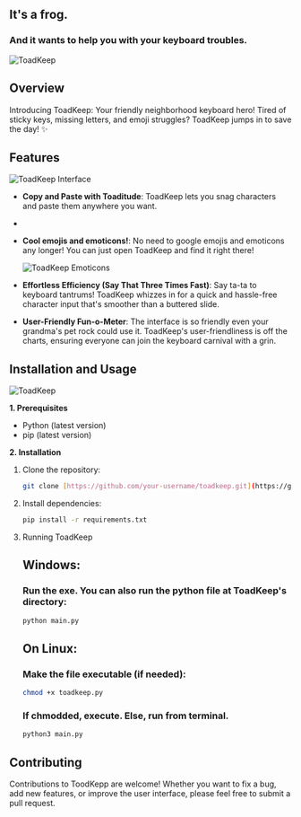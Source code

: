 ## It's a frog.
### And it wants to help you with your keyboard troubles.
![ToadKeep](https://th.bing.com/th/id/OIG1.cZ_xnZsNk710tMo9_WqM?w=270&h=270&c=6&r=0&o=5&pid=ImgGn)

## Overview

Introducing ToadKeep: Your friendly neighborhood keyboard hero! Tired of sticky keys, missing letters, and emoji struggles? ToadKeep jumps in to save the day! ✨

## Features

![ToadKeep Interface](https://i.imgur.com/VooMOWE.png)

- **Copy and Paste with Toaditude**: ToadKeep lets you snag characters and paste them anywhere you want.
- 
- **Cool emojis and emoticons!**: No need to google emojis and emoticons any longer! You can just open ToadKeep and find it right there!
  
  ![ToadKeep Emoticons](https://i.imgur.com/xHHfNlb.png)


- **Effortless Efficiency (Say That Three Times Fast)**: Say ta-ta to keyboard tantrums! ToadKeep whizzes in for a quick and hassle-free character input that's smoother than a buttered slide.

- **User-Friendly Fun-o-Meter**: The interface is so friendly even your grandma's pet rock could use it. ToadKeep's user-friendliness is off the charts, ensuring everyone can join the keyboard carnival with a grin.
## Installation and Usage

![ToadKeep](https://i.imgur.com/a2SLxY3.png)


**1. Prerequisites**

- Python (latest version)
- pip (latest version)

**2. Installation**

1. Clone the repository:
    ```bash
    git clone [https://github.com/your-username/toadkeep.git](https://github.com/your-username/toadkeep.git)
    ```
2. Install dependencies:
    ```bash
    pip install -r requirements.txt
    ```

3. Running ToadKeep
   
    ## Windows:
    ### Run the exe. You can also run the python file at ToadKeep's directory:
    ```bash
    python main.py
    ```
    ## On Linux:
    
    ### Make the file executable (if needed):
    
    ```bash
    chmod +x toadkeep.py
    ```
   ### If chmodded, execute. Else, run from terminal.
    
    ```bash
    python3 main.py
    ```
    
## Contributing

Contributions to ToodKepp are welcome! Whether you want to fix a bug, add new features, or improve the user interface, please feel free to submit a pull request.
